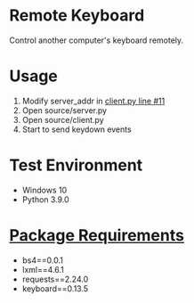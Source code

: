 # Remote Keyboard
Control another computer's keyboard remotely.

# Usage
1. Modify server_addr in [client.py line #11](https://github.com/Andre3000TW/code-vault/blob/dc598c1a4913eec7efc2703f9b5a38679d5250b9/remote-keyboard/source/client.py#L11)
2. Open source/server.py
3. Open source/client.py
4. Start to send keydown events

# Test Environment
+ Windows 10
+ Python 3.9.0

# [Package Requirements](https://github.com/Andre3000TW/code-vault/blob/master/remote-keyboard/requirements.bat)
+ bs4==0.0.1
+ lxml==4.6.1
+ requests==2.24.0
+ keyboard==0.13.5
